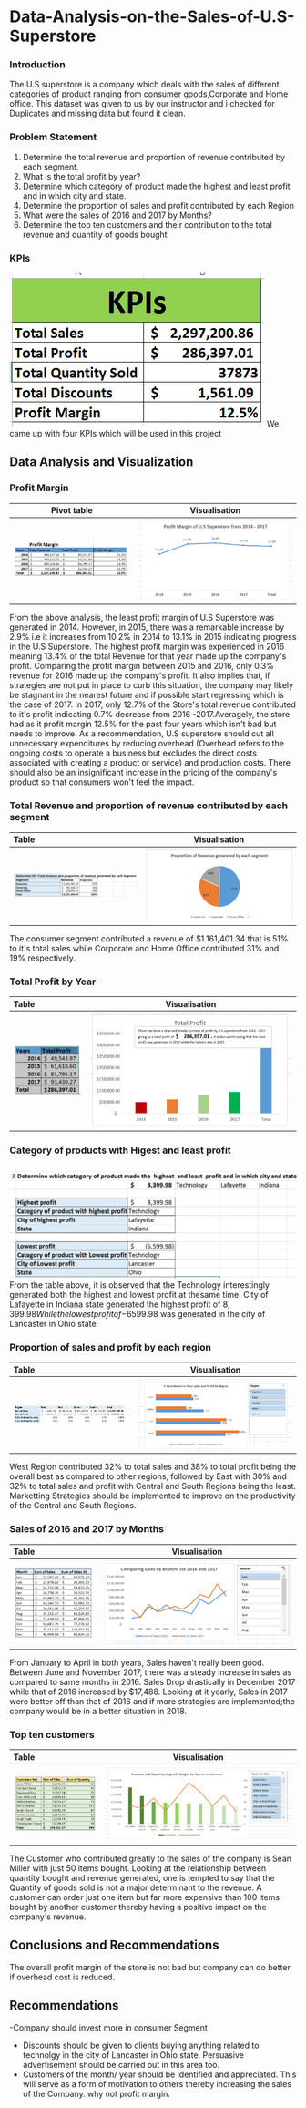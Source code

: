 # Data-Analysis-on-the-Sales-of-U.S-Superstore
### Introduction
The U.S superstore is a company which deals with the sales of different categories of product ranging from consumer goods,Corporate and Home office. This dataset was given to us by our instructor and i checked for Duplicates and missing data but found it clean.

### Problem Statement
1. Determine the total revenue and proportion of revenue contributed by each segment.						
2. What is the total profit by year?						
3. Determine which category of product made the  highest  and least  profit and in which city and state. 						
4. Determine the proportion of sales and profit contributed by each Region						
5. What were the sales of 2016 and 2017 by Months?						
6. Determine the top ten customers and their contribution to the total revenue and quantity of goods bought

### KPIs
![](KPI2.png)
We came up with four KPIs which will be used in this project

## Data Analysis and Visualization
### Profit Margin
Pivot table               |            Visualisation
:------------------------:|:------------------------:
![](ProfitMargin1.png)    | ![](ProfitMargin1.1.png)

From the above analysis, the least profit margin of U.S Superstore was generated in 2014. However, in 2015, there was a remarkable increase by 2.9% i.e it increases from 10.2% in 2014 to 13.1% in 2015 indicating progress in the U.S Superstore. The highest profit margin was experienced in 2016 meaning 13.4%  of the total Revenue for that year made up the company's profit. Comparing the profit margin between 2015 and 2016, only 0.3% revenue for 2016 made up the company's profit. It also implies that, if strategies are not put in place to curb this situation, the company may likely be stagnant in the nearest future and if possible start regressing which is the case of 2017. In 2017, only 12.7% of the Store's total revenue contributed to it's profit indicating 0.7%  decrease from 2016 -2017.Averagely, the store had as it profit margin 12.5% for the past four years which isn't bad but needs to improve. As a recommendation, U.S superstore should cut all unnecessary expenditures by reducing overhead (Overhead refers to the ongoing costs to operate a business but excludes the direct costs associated with creating a product or service) and production costs. There should also be  an insignificant increase in the pricing of the company's product so that consumers won't feel the impact. 

### Total Revenue and proportion of revenue contributed by each segment
Table                     |           Visualisation
:-------------------------|:------------------------:
![](Segment1.png)         |![](Segment.png)
The consumer segment contributed a revenue of $1.161,401.34 that is 51% to it's total sales while Corporate and Home Office contributed 31% and 19% respectively.

### Total Profit by Year
Table                     |            Visualisation
:-------------------------|:-------------------------:
![](Profitbyyear1.png)    |![](Profitbyyear.png)

### Category of products with Higest and least profit
![](Category3.png)
From the table above, it is observed that the Technology interestingly generated both the highest and lowest profit at thesame time. City of Lafayette in Indiana state generated the highest profit of $8,399.98 While the lowest profit of -$6599.98 was generated in the city of Lancaster in Ohio state.

### Proportion of sales and profit by each region
Table                                     |  Visualisation
:-----------------------------------------|:-------------------------:
![](Region1.png)                          |![](Region1.1.png)

West Region contributed 32% to total sales and 38% to total profit being the overall best as compared to other regions, followed by East with 30% and 32% to total sales and profit with Central and South Regions being the least. Marketting Strategies should be  implemented to improve on the productivity of the Central and South Regions.

### Sales of 2016 and 2017 by Months
Table                             | Visualisation
:---------------------------------|:--------------------------:
![](SalesbyMonth1.png)            |![](SalesbyMonth.png)

From January to April in both years, Sales haven't really been good. Between June and November 2017, there was a steady increase in sales as compared to same months in 2016. Sales Drop drastically in December 2017 while that of 2016 increased by $17,488. Looking at it yearly, Sales in 2017 were better off than that of 2016 and if more strategies are implemented;the company would be in a better situation in 2018.

### Top ten customers
Table                            | Visualisation
:--------------------------------|:---------------------------:
![](Customers1.png)               |![](Customers2.png)

The Customer who contributed greatly to the sales of the company is Sean Miller with just 50 items bought. Looking at the relationship between quantity bought and revenue generated, one is tempted to say that the Quantity of goods sold is not a major determinant to the revenue. A customer can order just one item but far more expensive than 100 items bought by another customer thereby having a positive impact on the company's revenue.

## Conclusions and Recommendations 
The overall profit margin of the store is not bad but company can do better if overhead cost is reduced.

## Recommendations
-Company should invest more in consumer Segment 
- Discounts should be given to clients buying anything related to technolgy in the city of Lancaster in Ohio state. Persuasive advertisement should be carried out in this area too.
- Customers of the month/ year should be identified and appreciated. This will serve as a form of motivation to others thereby increasing the sales of the Company.  why not profit margin.
